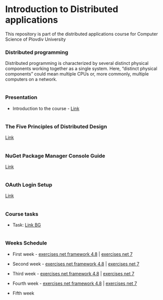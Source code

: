 # Introduction to Distributed applications
This repository is part of the distributed applications course for Computer Science of Plovdiv University



### Distributed programming
Distributed programming is characterized by several distinct physical components working together as a single system. Here, “distinct physical components” could mean multiple CPUs or, more commonly, multiple computers on a network.


# 
### Presentation
* Introduction to the course - [Link](https://github.com/pkyurkchiev/distributed-applications-cs/blob/master/presentations/Introduction.pdf)


#
### The Five Principles of Distributed Design
[Link](https://github.com/pkyurkchiev/distributed-applications/tree/master/documentations/five-principles.md)


#
### NuGet Package Manager Console Guide
[Link](https://github.com/pkyurkchiev/distributed-applications/tree/master/documentations/nuget-console.md)


#
### OAuth Login Setup
[Link](https://github.com/pkyurkchiev/distributed-applications/tree/master/documentations/oauth.md)


#
### Course tasks

* Task: [Link BG](https://github.com/pkyurkchiev/distributed-applications/blob/master/tasks/task.pdf)


#
### Weeks Schedule

* First week - [exercises net framework 4.8](https://github.com/pkyurkchiev/distributed-applications/tree/master/exercises/net_framework_4.8/week_1) | [exercises net 7](https://github.com/pkyurkchiev/distributed-applications/tree/master/exercises/net_7/week_1)

* Second week - [exercises net framework 4.8](https://github.com/pkyurkchiev/distributed-applications/tree/master/exercises/net_framework_4.8/week_2) | [exercises net 7](https://github.com/pkyurkchiev/distributed-applications/tree/master/exercises/net_7/week_2)

* Third week - [exercises net framework 4.8](https://github.com/pkyurkchiev/distributed-applications/tree/master/exercises/net_framework_4.8/week_3) | [exercises net 7](https://github.com/pkyurkchiev/distributed-applications/tree/master/exercises/net_7/week_3)

* Fourth week - [exercises net framework 4.8](https://github.com/pkyurkchiev/distributed-applications/tree/master/exercises/net_framework_4.8/week_4) | [exercises net 7](https://github.com/pkyurkchiev/distributed-applications/tree/master/exercises/net_7/week_4)

* Fifth week 
